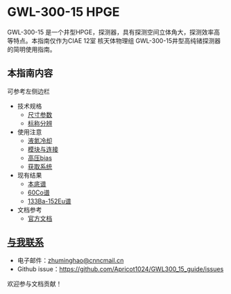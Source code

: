 # GWL-300-15 HPGE
GWL-300-15 是一个井型HPGE，探测器，具有探测空间立体角大，探测效率高等特点。本指南仅作为CIAE 12室 核天体物理组 GWL-300-15井型高纯锗探测器的简明使用指南。
## 本指南内容
可参考左侧边栏
- 技术规格
    - [尺寸参数](/guide/size.md)
    - [标称分辨](/guide/resolution.md)
- 使用注意
    - [液氮冷却](/guide/n2liquid.md)
    - [模块与连接](/guide/nimmodule.md)
    - [高压bias](/guide/bias.md)
    - [获取系统](/guide/aquirement.md)
- 现有结果
    - [本底谱](/results/specbackground.md)
    - [60Co谱](/results/spec60Co.md)
    - [133Ba-152Eu谱](/results/spec133Ba152Eu.md)
- 文档参考
    - [官方文档](/manuals/docs.md)

## [与我联系](/contact.md)
- 电子邮件：zhuminghao@cnncmail.cn
- Github issue：https://github.com/Apricot1024/GWL300_15_guide/issues

欢迎参与文档贡献！